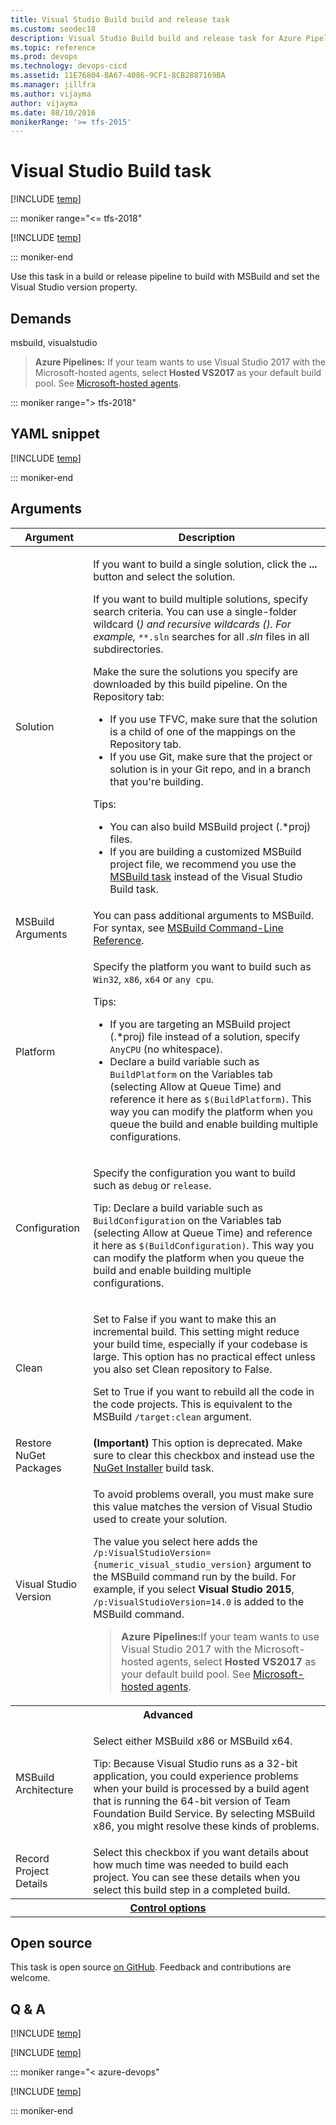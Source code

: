 ```yaml
---
title: Visual Studio Build build and release task
ms.custom: seodec18
description: Visual Studio Build build and release task for Azure Pipelines and Team Foundation Server (TFS)
ms.topic: reference
ms.prod: devops
ms.technology: devops-cicd
ms.assetid: 11E76804-BA67-4086-9CF1-8CB2887169BA
ms.manager: jillfra
ms.author: vijayma
author: vijayma
ms.date: 08/10/2016
monikerRange: '>= tfs-2015'
---
```


# Visual Studio Build task

[!INCLUDE [temp](../../_shared/version-tfs-2015-rtm.md)]

::: moniker range="<= tfs-2018"

[!INCLUDE [temp](../../_shared/concept-rename-note.md)]

::: moniker-end

Use this task in a build or release pipeline to build with MSBuild and set the Visual Studio version property.

## Demands

msbuild, visualstudio

> **Azure Pipelines:** If your team wants to use Visual Studio 2017 with the Microsoft-hosted agents, select **Hosted VS2017** as your default build pool. See [Microsoft-hosted agents](../../agents/hosted.md).

::: moniker range="> tfs-2018"

## YAML snippet

[!INCLUDE [temp](../_shared/yaml/VSBuildV1.md)]

::: moniker-end

## Arguments

<table>
<thead>
<tr>
<th>Argument</th>
<th>Description</th>
</tr>
</thead>

<tr>
<td>Solution</td>
<td>
<p>If you want to build a single solution, click the <strong>...</strong> button and select the solution.</p>
<p>If you want to build multiple solutions, specify search criteria. You can use a single-folder wildcard (<code><em></code>) and recursive wildcards (<code></em><em></code>). For example, <code></em>**.sln</code> searches for all <em>.sln</em> files in all subdirectories.</p>
<p>Make the sure the solutions you specify are downloaded by this build pipeline. On the Repository tab:</p>
<ul>
<li>
If you use TFVC, make sure that the solution is a child of one of the mappings on the Repository tab.
</li>
<li>If you use Git, make sure that the project or solution is in your Git repo, and in a branch that you&#39;re building.</li>
</ul>
<p>Tips:</p>
<ul>
<li>You can also build MSBuild project (.&#42;proj) files.</li>
<li>If you are building a customized MSBuild project file, we recommend you use the <a href="msbuild.md" data-raw-source="[MSBuild task](msbuild.md)">MSBuild task</a> instead of the Visual Studio Build task.</li>
</ul>
</td>
</tr>


<tr>
<td>MSBuild Arguments</td>
<td>You can pass additional arguments to MSBuild. For syntax, see <a href="https://msdn.microsoft.com/library/ms164311.aspx" data-raw-source="[MSBuild Command-Line Reference](https://msdn.microsoft.com/library/ms164311.aspx)">MSBuild Command-Line Reference</a>.</td>
</tr>
<tr>
<td>Platform</td>
<td><p>Specify the platform you want to build such as <code>Win32</code>, <code>x86</code>, <code>x64</code> or <code>any cpu</code>.</p>
<p>Tips:</p>
<ul>
<li>If you are targeting an MSBuild project (.&#42;proj) file instead of a solution, specify <code>AnyCPU</code> (no whitespace).</li>
<li>Declare a build variable such as <code>BuildPlatform</code> on the Variables tab (selecting Allow at Queue Time) and reference it here as <code>$(BuildPlatform)</code>. This way you can modify the platform when you queue the build and enable building multiple configurations.</li>
</ul>
</td>
</tr>
<tr>
<td>Configuration</td>
<td><p>Specify the configuration you want to build such as <code>debug</code> or <code>release</code>.</p>
<p>Tip: Declare a build variable such as <code>BuildConfiguration</code> on the Variables tab (selecting Allow at Queue Time) and reference it here as <code>$(BuildConfiguration)</code>. This way you can modify the platform when you queue the build and enable building multiple configurations.</p>
</td>
</tr>
<tr>
<td>Clean</td>
<td>
<p>Set to False if you want to make this an incremental build. This setting might reduce your build time, especially if your codebase is large. This option has no practical effect unless you also set Clean repository to False.</p>
<p>Set to True if you want to rebuild all the code in the code projects. This is equivalent to the MSBuild <code>/target:clean</code> argument.</p>
</td>
</tr>
<tr>
<td>Restore NuGet Packages</td>
<td><strong>(Important)</strong> This option is deprecated. Make sure to clear this checkbox and instead use the <a href="~/pipelines/tasks/package/nuget.md" data-raw-source="[NuGet Installer](../package/nuget.md)">NuGet Installer</a> build task.</td>
</tr>

<tr>
<td>Visual Studio Version</td>
<td><p>To avoid problems overall, you must make sure this value matches the version of Visual Studio used to create your solution.</p>
<p>The value you select here adds the <code>/p:VisualStudioVersion={numeric_visual_studio_version}</code> argument to the MSBuild command run by the build. For example, if you select <strong>Visual Studio 2015</strong>, <code>/p:VisualStudioVersion=14.0</code> is added to the MSBuild command.
</p>
<blockquote>
<p><strong>Azure Pipelines:</strong>If your team wants to use Visual Studio 2017 with the Microsoft-hosted agents, select <strong>Hosted VS2017</strong> as your default build pool. See <a href="../../agents/hosted.md" data-raw-source="[Microsoft-hosted agents](../../agents/hosted.md)">Microsoft-hosted agents</a>.</p>
</blockquote>
</td>
</tr>
<tr>
<th style="text-align: center" colspan="2">Advanced</th>
</tr>


<tr>
<td>MSBuild Architecture</td>
<td><p>Select either MSBuild x86 or MSBuild x64.</p>
<p>Tip: Because Visual Studio runs as a 32-bit application, you could experience problems when your build is processed by a build agent that is running the 64-bit version of Team Foundation Build Service. By selecting MSBuild x86, you might resolve these kinds of problems.</p>
</td>
</tr>


<tr>
<td>Record Project Details</td>
<td>
Select this checkbox if you want details about how much time was needed to build each project. You can see these details when you select this build step in a completed build.
</td>
</tr>


<tr>
<th style="text-align: center" colspan="2"><a href="~/pipelines/process/tasks.md#controloptions" data-raw-source="[Control options](../../process/tasks.md#controloptions)">Control options</a></th>
</tr>
</table>

## Open source

This task is open source [on GitHub](https://github.com/Microsoft/azure-pipelines-tasks). Feedback and contributions are welcome.

## Q & A
<!-- BEGINSECTION class="md-qanda" -->

[!INCLUDE [temp](../_shared/msbuild_qa.md)]

[!INCLUDE [temp](../../_shared/qa-agents.md)]

::: moniker range="< azure-devops"

[!INCLUDE [temp](../../_shared/qa-versions.md)]

::: moniker-end

<!-- ENDSECTION -->
